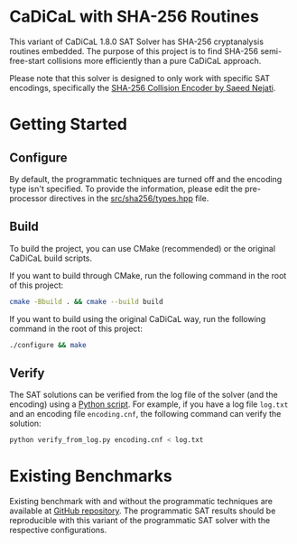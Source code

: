 # CaDiCaL with SHA-256 Routines

This variant of CaDiCaL 1.8.0 SAT Solver has SHA-256 cryptanalysis routines
embedded. The purpose of this project is to find SHA-256 semi-free-start
collisions more efficiently than a pure CaDiCaL approach.

Please note that this solver is designed to only work with specific SAT
encodings, specifically the [SHA-256 Collision
Encoder by Saeed Nejati](https://github.com/nahiyan/cryptanalysis/tree/master/encoders/nejati-collision).

# Getting Started

## Configure

By default, the programmatic techniques are turned off and the encoding type
isn't specified. To provide the information, please edit the pre-processor
directives in the
[src/sha256/types.hpp](https://github.com/nahiyan/cadical-sha256/blob/master/src/sha256/types.hpp)
file.

## Build

To build the project, you can use CMake (recommended) or the original
CaDiCaL build scripts.

If you want to build through CMake, run the following command in the root of this project:
```bash
cmake -Bbuild . && cmake --build build
```

If you want to build using the original CaDiCaL way, run the following command in the root of this project:
```bash
./configure && make
```

## Verify

The SAT solutions can be verified from the log file of the solver (and the
encoding) using a [Python
script](https://github.com/nahiyan/cryptanalysis/blob/master/collision/verify_from_log.py).
For example, if you have a log file `log.txt` and an encoding file
`encoding.cnf`, the following command can verify the solution:

```bash
python verify_from_log.py encoding.cnf < log.txt
```

# Existing Benchmarks

Existing benchmark with and without the programmatic techniques are available at
[GitHub repository](https://github.com/nahiyan/sha256-data). The programmatic
SAT results should be reproducible with this variant of the programmatic SAT
solver with the respective configurations.
